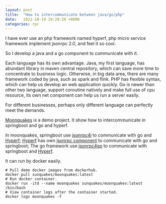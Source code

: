 ```yaml
---
layout: post
title:  "How to intercommunicate between java/go/php"
date:   2021-10-19 19:20:20 +0800
categories: rpc
---
```


I have ever use an php framework named hyperf, php micro service framework implement jsonrpc 2.0, and feel it so cool.

So I develop a java and a go component to communicate with it.

Each language has its own advantage. Java, my first language, has abundant library in maven central repository, which can save more time to concentrate to business logic. Otherwise, in big data area, there are many framework coded by java, such as spark and flink. PHP has flexible syntax, which can help us develop an web application quickly. Go is newer than other two language, support coroutine natively and make full use of cpu resource, its own net component can help us run a server easily.

For different businesses, perhaps only different language can perfectly meet the demands.

[Moonquakes](https://github.com/sunquakes/moonquakes) is a demo project. It show how to intercommunicate in springboot and go and hyperf.

In moonquakes, springboot use [jsonrpc4j](https://github.com/sunquakes/jsonrpc4j) to communicate with go and [Hyperf](https://github.com/hyperf/hyperf); [Hyperf](https://github.com/hyperf/hyperf) has own [jsonrpc component](https://www.hyperf.wiki/3.0/#/en/json-rpc) to communicate with go and springboot; The go framework use [jsonrpc4go](https://github.com/sunquakes/jsonrpc4go) to communicate with springboot and [Hyperf](https://github.com/hyperf/hyperf).

It can run by docker easily.

```shell
# Pull demo docker images from dockerhub.
docker pull sunquakes/moonquakes:latest
# Run docker container.
docker run -itd --name moonquakes sunquakes/moonquakes:latest /bin/bash
# View container logs after the container started.
docker logs moonquakes -f
```